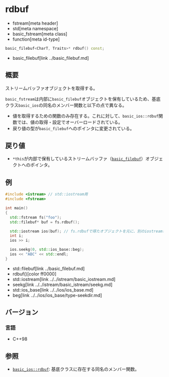 # rdbuf
* fstream[meta header]
* std[meta namespace]
* basic_fstream[meta class]
* function[meta id-type]

```cpp
basic_filebuf<CharT, Traits>* rdbuf() const;
```
* basic_filebuf[link ../basic_filebuf.md]

## 概要
ストリームバッファオブジェクトを取得する。

`basic_fstream`は内部に`basic_filebuf`オブジェクトを保有しているため、基底クラス`basic_ios`の同名のメンバー関数と以下の点で異なる。

- 値を取得するための関数のみ存在する。これに対して、`basic_ios::rdbuf`関数では、値の取得・設定でオーバーロードされている。
- 戻り値の型が`basic_filebuf`へのポインタに変更されている。

## 戻り値
- `*this`が内部で保有しているストリームバッファ（[`basic_filebuf`](../basic_filebuf.md)）オブジェクトへのポインタ。

## 例
```cpp
#include <istream> // std::iostream用
#include <fstream>

int main()
{
  std::fstream fs("foo");
  std::filebuf* buf = fs.rdbuf();

  std::iostream ios(buf); // fs.rdbufで得たオブジェクトを元に、別のiostreamオブジェクトを構築。
  int i;
  ios >> i;

  ios.seekg(0, std::ios_base::beg);
  ios << "ABC" << std::endl;
}
```
* std::filebuf[link ../basic_filebuf.md]
* rdbuf()[color ff0000]
* std::iostream[link ../../istream/basic_iostream.md]
* seekg[link ../../istream/basic_istream/seekg.md]
* std::ios_base[link ../../ios/ios_base.md]
* beg[link ../../ios/ios_base/type-seekdir.md]

## バージョン
### 言語
- C++98

## 参照
- [`basic_ios::rdbuf`](../../ios/basic_ios/rdbuf.md): 基底クラスに存在する同名のメンバー関数。
